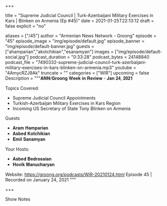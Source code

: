 
+++

title = "Supreme Judicial Council | Turk-Azerbaijani Military Exercises in Kars | Blinken on Armenia (Ep #45)"
date = 2021-01-25T22:13:12
draft = false
explicit = "no"

aliases = ["/45"]
author = "Armenian News Network - Groong"
episode = "45"
episode_image = "img/episode/default.jpg"
episode_banner = "img/episode/default-banner.jpg"
guests = ["ahamparian","akotchikian","esanamyan"]
images = ["img/episode/default-social.jpg"]
podcast_duration = "0:33:28"
podcast_bytes = 24148840
podcast_file = "7490332-supreme-judicial-council-turk-azerbaijani-military-exercises-in-kars-blinken-on-armenia.mp3"
youtube = "4AmycRZJ9Ak"
truncate = ""
categories = ["WIR"]
upcoming = false
Description = """𝐀𝐍𝐍/𝐆𝐫𝐨𝐨𝐧𝐠 𝐖𝐞𝐞𝐤 𝐢𝐧 𝐑𝐞𝐯𝐢𝐞𝐰 - 𝐉𝐚𝐧 𝟐𝟒, 𝟐𝟎𝟐𝟏

Topics Covered:
* Supreme Judicial Council Appointments
* Turkish-Azerbaijan Military Exercises in Kars Region
* Incoming US Secretary of State Tony Blinken on Armenia

Guests
- 𝐀𝐫𝐚𝐦 𝐇𝐚𝐦𝐩𝐚𝐫𝐢𝐚𝐧
- 𝐀𝐬𝐛𝐞𝐝 𝐊𝐨𝐭𝐜𝐡𝐢𝐤𝐢𝐚𝐧
- 𝐄𝐦𝐢𝐥 𝐒𝐚𝐧𝐚𝐦𝐲𝐚𝐧

Your Hosts:
- 𝐀𝐬𝐛𝐞𝐝 𝐁𝐞𝐝𝐫𝐨𝐬𝐬𝐢𝐚𝐧
- 𝐇𝐨𝐯𝐢𝐤 𝐌𝐚𝐧𝐮𝐜𝐡𝐚𝐫𝐲𝐚𝐧

Website: https://groong.org/podcasts/WiR-20210124.html
Episode 45 | Recorded on January 24, 2021
"""

+++

Show Notes

